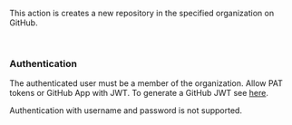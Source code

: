 This action is creates a new repository in the specified organization on GitHub.

<br>

### Authentication

The authenticated user must be a member of the organization.
Allow PAT tokens or GitHub App with JWT. To generate a GitHub JWT see [here](https://docs.github.com/en/apps/creating-github-apps/authenticating-with-a-github-app/generating-a-json-web-token-jwt-for-a-github-app).

Authentication with username and password is not supported.